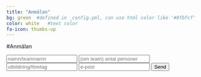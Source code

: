 ```yaml
---
title: "Anmälan"
bg: green  #defined in _config.yml, can use html color like '#0fbfcf'
color: white   #text color
fa-icon: thumbs-up
---
```


#Anmälan

<form method="POST" action="//formspree.io/evelina.olsson@hiq.se">
    <input type="text" name="name" placeholder="namn/teamnamn">
    <input type="text" name="persons" placeholder="(om team) antal personer">
    <input type="text" name="company" placeholder="utbildning/företag">
    <input type="email" name="_replyto" placeholder="e-post">
    <input type="hidden" name="_subject" value="SmartNorrkoping sign up" />
    <input type="hidden" name="_next" value="//site.io/thanks.html" />
    <input  type="submit" value="Send">
</form>